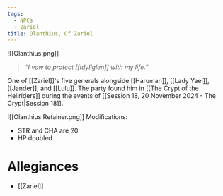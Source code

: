 ```yaml
---
tags:
  - NPCs
  - Zariel
title: Olanthius, Of Zariel
---
```

![[Olanthius.png]]
> *“I vow to protect [[Idyllglen]] with my life.”*

One of [[Zariel]]'s five generals alongside [[Haruman]], [[Lady Yael]], [[Jander]], and [[Lulu]]. The party found him in [[The Crypt of the Hellriders]] during the events of [[Session 18, 20 November 2024 - The Crypt|Session 18]].

![[Olanthius Retainer.png]]
Modifications:
- STR and CHA are 20
- HP doubled
# Allegiances
- [[Zariel]]